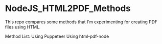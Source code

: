 # NodeJS_HTML2PDF_Methods
 
This repo compares some methods that I'm experimenting for creating PDF files using HTML.

Method List:
Using Puppeteer
Using html-pdf-node